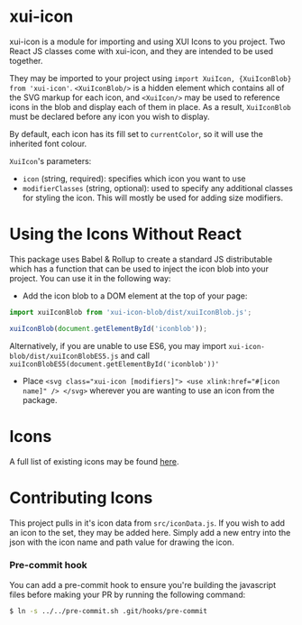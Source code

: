 xui-icon
========

xui-icon is a module for importing and using XUI Icons to you project. Two React JS classes come with xui-icon, and they are intended to be used together. 

They may be imported to your project using `import XuiIcon, {XuiIconBlob} from 'xui-icon'`. `<XuiIconBlob/>` is a hidden element which contains all of the SVG markup for each icon, and `<XuiIcon/>` may be used to reference icons in the blob and display each of them in place. As a result, `XuiIconBlob` must be declared before any icon you wish to display.

By default, each icon has its fill set to `currentColor`, so it will use the inherited font colour.

`XuiIcon`'s parameters:
 - `icon` (string, required): specifies which icon you want to use
 - `modifierClasses` (string, optional): used to specify any additional classes for styling the icon. This will mostly be used for adding size modifiers. 

Using the Icons Without React
=============================

This package uses Babel & Rollup to create a standard JS distributable which has a function that can be used to inject the icon blob into your project. You can use it in the following way:
 - Add the icon blob to a DOM element at the top of your page:
 ```js
import xuiIconBlob from 'xui-icon-blob/dist/xuiIconBlob.js';

xuiIconBlob(document.getElementById('iconblob'));
```
 Alternatively, if you are unable to use ES6, you may import `xui-icon-blob/dist/xuiIconBlobES5.js` and call `xuiIconBlobES5(document.getElementById('iconblob'))'`
 - Place `<svg class="xui-icon [modifiers]"> <use xlink:href="#[icon name]" /> </svg>` wherever you are wanting to use an icon from the package.

Icons
=====

A full list of existing icons may be found [here](https://github.dev.xero.com/pages/UXE/xui-icon/).

Contributing Icons
==================

This project pulls in it's icon data from `src/iconData.js`. If you wish to add an icon to the set, they may be added here. Simply add a new entry into the json with the icon name and path value for drawing the icon.

### Pre-commit hook
You can add a pre-commit hook to ensure you're building the javascript files before making your PR by running the following command:
```bash
$ ln -s ../../pre-commit.sh .git/hooks/pre-commit
```
